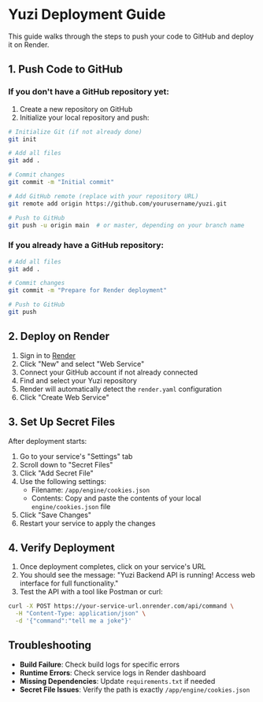 # Yuzi Deployment Guide

This guide walks through the steps to push your code to GitHub and deploy it on Render.

## 1. Push Code to GitHub

### If you don't have a GitHub repository yet:

1. Create a new repository on GitHub
2. Initialize your local repository and push:

```bash
# Initialize Git (if not already done)
git init

# Add all files
git add .

# Commit changes
git commit -m "Initial commit"

# Add GitHub remote (replace with your repository URL)
git remote add origin https://github.com/yourusername/yuzi.git

# Push to GitHub
git push -u origin main  # or master, depending on your branch name
```

### If you already have a GitHub repository:

```bash
# Add all files
git add .

# Commit changes
git commit -m "Prepare for Render deployment"

# Push to GitHub
git push
```

## 2. Deploy on Render

1. Sign in to [Render](https://render.com)
2. Click "New" and select "Web Service"
3. Connect your GitHub account if not already connected
4. Find and select your Yuzi repository
5. Render will automatically detect the `render.yaml` configuration
6. Click "Create Web Service"

## 3. Set Up Secret Files

After deployment starts:

1. Go to your service's "Settings" tab
2. Scroll down to "Secret Files"
3. Click "Add Secret File"
4. Use the following settings:
   - Filename: `/app/engine/cookies.json`
   - Contents: Copy and paste the contents of your local `engine/cookies.json` file
5. Click "Save Changes"
6. Restart your service to apply the changes

## 4. Verify Deployment

1. Once deployment completes, click on your service's URL
2. You should see the message: "Yuzi Backend API is running! Access web interface for full functionality."
3. Test the API with a tool like Postman or curl:

```bash
curl -X POST https://your-service-url.onrender.com/api/command \
  -H "Content-Type: application/json" \
  -d '{"command":"tell me a joke"}'
```

## Troubleshooting

- **Build Failure**: Check build logs for specific errors
- **Runtime Errors**: Check service logs in Render dashboard
- **Missing Dependencies**: Update `requirements.txt` if needed
- **Secret File Issues**: Verify the path is exactly `/app/engine/cookies.json` 